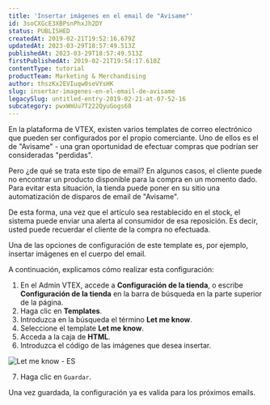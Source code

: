 ```yaml
---
title: 'Insertar imágenes en el email de "Avisame"'
id: 3soCXGcE3XBPsnPhxJh2DY
status: PUBLISHED
createdAt: 2019-02-21T19:52:16.679Z
updatedAt: 2023-03-29T18:57:49.513Z
publishedAt: 2023-03-29T18:57:49.513Z
firstPublishedAt: 2019-02-21T19:54:17.610Z
contentType: tutorial
productTeam: Marketing & Merchandising
author: thszKx2EVIuqw0seVYsHK
slug: insertar-imagenes-en-el-email-de-avisame
legacySlug: untitled-entry-2019-02-21-at-07-52-16
subcategory: pwxWmUu7T222QyuGogs68
---
```


En la plataforma de VTEX, existen varios templates de correo electrónico que pueden ser configurados por el propio comerciante. Uno de ellos es el de "Avisame" - una gran oportunidad de efectuar compras que podrían ser consideradas "perdidas".

Pero ¿de qué se trata este tipo de email? En algunos casos, el cliente puede no encontrar un producto disponible para la compra en un momento dado. Para evitar esta situación, la tienda puede poner en su sitio una automatización de disparos de email de "Avisame".

De esta forma, una vez que el artículo sea restablecido en el stock, el sistema puede enviar una alerta al consumidor de esa reposición. Es decir, usted puede recuerdar el cliente de la compra no efectuada.

Una de las opciones de configuración de este template es, por ejemplo, insertar imágenes en el cuerpo del email.

A continuación, explicamos cómo realizar esta configuración:

1. En el Admin VTEX, accede a __Configuración de la tienda__, o escribe __Configuración de la tienda__ en la barra de búsqueda en la parte superior de la página.
2. Haga clic en __Templates__.    
3. Introduzca en la búsqueda el término __Let me know__.    
4. Seleccione el template __Let me know__.    
5. Acceda a la caja de __HTML__.      
6. Introduzca el código de las imágenes que desea insertar.  

  ![Let me know - ES](https://images.ctfassets.net/alneenqid6w5/57IqVpUH7SZKkH8sRtlfSf/382e43e26ff37191c644e03babfd02cd/57IqVpUH7SZKkH8sRtlfSf_Imagem_Message_Center_ES.jpg)

7. Haga clic en `Guardar`.  

Una vez guardada, la configuración ya es valida para los próximos emails.
